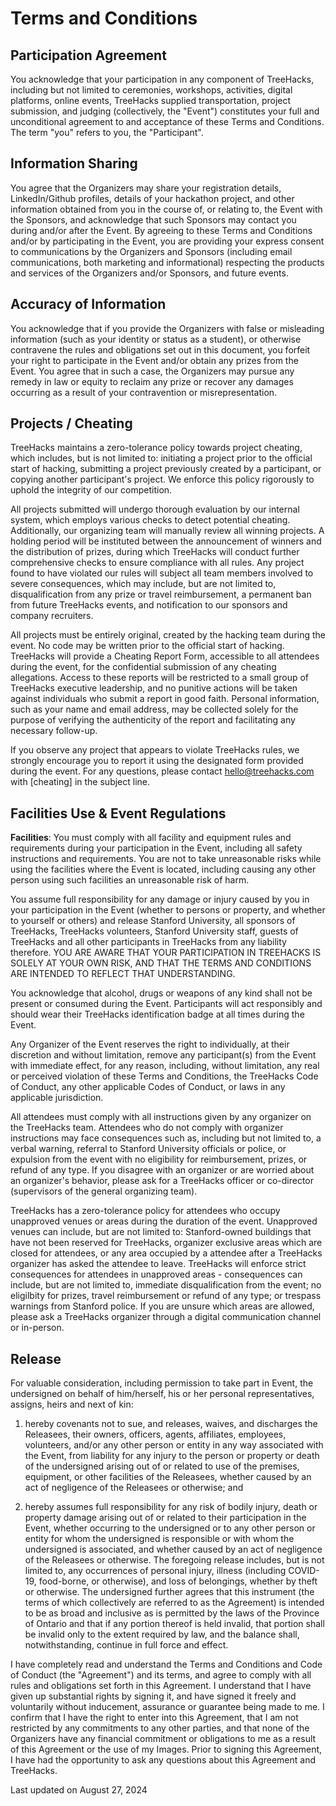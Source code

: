 # Terms and Conditions

## Participation Agreement

You acknowledge that your participation in any component of TreeHacks, including but not limited to ceremonies, workshops, activities, digital platforms, online events, TreeHacks supplied transportation, project submission, and judging (collectively, the "Event") constitutes your full and unconditional agreement to and acceptance of these Terms and Conditions. The term "you" refers to you, the "Participant".

## Information Sharing

You agree that the Organizers may share your registration details, LinkedIn/Github profiles, details of your hackathon project, and other information obtained from you in the course of, or relating to, the Event with the Sponsors, and acknowledge that such Sponsors may contact you during and/or after the Event. By agreeing to these Terms and Conditions and/or by participating in the Event, you are providing your express consent to communications by the Organizers and Sponsors (including email communications, both marketing and informational) respecting the products and services of the Organizers and/or Sponsors, and future events.

## Accuracy of Information

You acknowledge that if you provide the Organizers with false or misleading information (such as your identity or status as a student), or otherwise contravene the rules and obligations set out in this document, you forfeit your right to participate in the Event and/or obtain any prizes from the Event. You agree that in such a case, the Organizers may pursue any remedy in law or equity to reclaim any prize or recover any damages occurring as a result of your contravention or misrepresentation.

## Projects / Cheating

TreeHacks maintains a zero-tolerance policy towards project cheating, which includes, but is not limited to: initiating a project prior to the official start of hacking, submitting a project previously created by a participant, or copying another participant's project. We enforce this policy rigorously to uphold the integrity of our competition.

All projects submitted will undergo thorough evaluation by our internal system, which employs various checks to detect potential cheating. Additionally, our organizing team will manually review all winning projects. A holding period will be instituted between the announcement of winners and the distribution of prizes, during which TreeHacks will conduct further comprehensive checks to ensure compliance with all rules. Any project found to have violated our rules will subject all team members involved to severe consequences, which may include, but are not limited to, disqualification from any prize or travel reimbursement, a permanent ban from future TreeHacks events, and notification to our sponsors and company recruiters.

All projects must be entirely original, created by the hacking team during the event. No code may be written prior to the official start of hacking. TreeHacks will provide a Cheating Report Form, accessible to all attendees during the event, for the confidential submission of any cheating allegations. Access to these reports will be restricted to a small group of TreeHacks executive leadership, and no punitive actions will be taken against individuals who submit a report in good faith. Personal information, such as your name and email address, may be collected solely for the purpose of verifying the authenticity of the report and facilitating any necessary follow-up.

If you observe any project that appears to violate TreeHacks rules, we strongly encourage you to report it using the designated form provided during the event. For any questions, please contact hello@treehacks.com with [cheating] in the subject line.

## Facilities Use & Event Regulations

**Facilities**: You must comply with all facility and equipment rules and requirements during your participation in the Event, including all safety instructions and requirements. You are not to take unreasonable risks while using the facilities where the Event is located, including causing any other person using such facilities an unreasonable risk of harm.

You assume full responsibility for any damage or injury caused by you in your participation in the Event (whether to persons or property, and whether to yourself or others) and release Stanford University, all sponsors of TreeHacks, TreeHacks volunteers, Stanford University staff, guests of TreeHacks and all other participants in TreeHacks from any liability therefore. YOU ARE AWARE THAT YOUR PARTICIPATION IN TREEHACKS IS SOLELY AT YOUR OWN RISK, AND THAT THE TERMS AND CONDITIONS ARE INTENDED TO REFLECT THAT UNDERSTANDING.

You acknowledge that alcohol, drugs or weapons of any kind shall not be present or consumed during the Event. Participants will act responsibly and should wear their TreeHacks identification badge at all times during the Event.

Any Organizer of the Event reserves the right to individually, at their discretion and without limitation, remove any participant(s) from the Event with immediate effect, for any reason, including, without limitation, any real or perceived violation of these Terms and Conditions, the TreeHacks Code of Conduct, any other applicable Codes of Conduct, or laws in any applicable jurisdiction.

All attendees must comply with all instructions given by any organizer on the TreeHacks team. Attendees who do not comply with organizer instructions may face consequences such as, including but not limited to, a verbal warning, referral to Stanford University officials or police, or expulsion from the event with no eligibility for reimbursement, prizes, or refund of any type. If you disagree with an organizer or are worried about an organizer's behavior, please ask for a TreeHacks officer or co-director (supervisors of the general organizing team).

TreeHacks has a zero-tolerance policy for attendees who occupy unapproved venues or areas during the duration of the event. Unapproved venues can include, but are not limited to: Stanford-owned buildings that have not been reserved for TreeHacks, organizer exclusive areas which are closed for attendees, or any area occupied by a attendee after a TreeHacks organizer has asked the attendee to leave. TreeHacks will enforce strict consequences for attendees in unapproved areas - consequences can include, but are not limited to, immediate disqualification from the event; no eligilbity for prizes, travel reimbursement or refund of any type; or trespass warnings from Stanford police. If you are unsure which areas are allowed, please ask a TreeHacks organizer through a digital communication channel or in-person.

## Release

For valuable consideration, including permission to take part in Event, the undersigned on behalf of him/herself, his or her personal representatives, assigns, heirs and next of kin:

1. hereby covenants not to sue, and releases, waives, and discharges the Releasees, their owners, officers, agents, affiliates, employees, volunteers, and/or any other person or entity in any way associated with the Event, from liability for any injury to the person or property or death of the undersigned arising out of or related to use of the premises, equipment, or other facilities of the Releasees, whether caused by an act of negligence of the Releasees or otherwise; and

2. hereby assumes full responsibility for any risk of bodily injury, death or property damage arising out of or related to their participation in the Event, whether occurring to the undersigned or to any other person or entity for whom the undersigned is responsible or with whom the undersigned is associated, and whether caused by an act of negligence of the Releasees or otherwise. The foregoing release includes, but is not limited to, any occurrences of personal injury, illness (including COVID-19, food-borne, or otherwise), and loss of belongings, whether by theft or otherwise. The undersigned further agrees that this instrument (the terms of which collectively are referred to as the Agreement) is intended to be as broad and inclusive as is permitted by the laws of the Province of Ontario and that if any portion thereof is held invalid, that portion shall be invalid only to the extent required by law, and the balance shall, notwithstanding, continue in full force and effect.

I have completely read and understand the Terms and Conditions and Code of Conduct (the "Agreement") and its terms, and agree to comply with all rules and obligations set forth in this Agreement. I understand that I have given up substantial rights by signing it, and have signed it freely and voluntarily without inducement, assurance or guarantee being made to me. I confirm that I have the right to enter into this Agreement, that I am not restricted by any commitments to any other parties, and that none of the Organizers have any financial commitment or obligations to me as a result of this Agreement or the use of my Images. Prior to signing this Agreement, I have had the opportunity to ask any questions about this Agreement and TreeHacks.

Last updated on August 27, 2024
